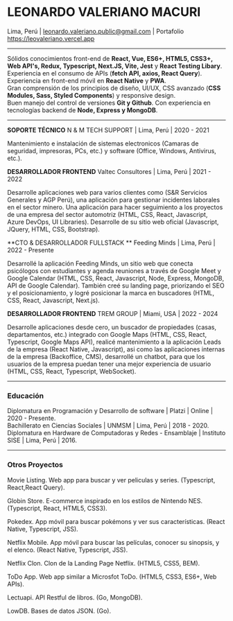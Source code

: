 # LEONARDO VALERIANO MACURI

Lima, Perú | leonardo.valeriano.public@gmail.com | Portafolio https://leovaleriano.vercel.app

<hr>

Sólidos conocimientos front-end de **React, Vue, ES6+, HTML5, CSS3+, Web API's, Redux, Typescript, Next.JS, Vite, Jest** y **React Testing Libary**. Experiencia en el consumo de APIs (**fetch API, axios, React Query**).<br>
Experiencia en front-end móvil en **React Native** y **PWA**.<br>
Gran comprensión de los principios de diseño, UI/UX, CSS avanzado (**CSS Modules, Sass, Styled Components**) y responsive design.<br>
Buen manejo del control de versiones **Git y Github**. Con experiencia en tecnologías backend de **Node, Express y MongoDB**.<br>

<hr>

**SOPORTE TÉCNICO** N & M TECH SUPPORT | Lima, Perú | 2020 - 2021

Mantenimiento e instalación de sistemas electronicos (Camaras de seguridad, impresoras, PCs, etc.) y software (Office, Windows, Antivirus, etc.).

**DESARROLLADOR FRONTEND** Valtec Consultores | Lima, Perú | 2021 - 2022

Desarrolle aplicaciones web para varios clientes como (S&R Servicios Generales y AGP Perú), una aplicación para gestionar incidentes laborales en el sector minero. Una aplicación para hacer seguimiento a los proyectos de una empresa del sector automotriz (HTML, CSS, React, Javascript, Azure DevOps, UI Libraries). Desarrolle de su sitio web oficial (Javascript, JQuery, HTML, CSS, Bootstrap).

**CTO & DESARROLLADOR FULLSTACK ** Feeding Minds | Lima, Perú | 2022 - Presente

Desarrollé la aplicación Feeding Minds, un sitio web que conecta psicólogos con estudiantes y agenda reuniones a través de Google Meet y Google Calendar (HTML, CSS, React, Javascript, Node, Express, MongoDB, API de Google Calendar). También creé su landing page, priorizando el SEO y el posicionamiento, y logré posicionar la marca en buscadores (HTML, CSS, React, Javascript, Next.js).

**DESARROLLADOR FRONTEND** TREM GROUP | Miami, USA | 2022 - 2024

Desarrolle aplicaciones desde cero, un buscador de propiedades (casas, departamentos, etc.) integrado con Google Maps (HTML, CSS, React, Typescript, Google Maps API), realicé mantenimiento a la aplicación Leads de la empresa (React Native, Javascript), asi como las aplicaciones internas de la empresa (Backoffice, CMS), desarrollé un chatbot, para que los usuarios de la empresa puedan tener una mejor experiencia de usuario (HTML, CSS, React, Typescript, WebSocket).

<hr>

### Educación

Diplomatura en Programación y Desarrollo de software | Platzi | Online | 2020 - Presente.<br>
Bachillerato en Ciencias Sociales | UNMSM | Lima, Perú | 2018 - 2020.<br>
Diplomatura en Hardware de Computadoras y Redes - Ensamblaje | Instituto SISE | Lima, Perú | 2016.<br>

<hr>

### Otros Proyectos

Movie Listing. Web app para buscar y ver peliculas y series. (Typescript, React,React Query).

Globin Store. E-commerce inspirado en los estilos de Nintendo NES. (Typescript, React, HTML5, CSS3).

Pokedex. App móvil para buscar pokémons y ver sus características. (React Native, Typescript, JSS).

Netflix Mobile. App móvil para buscar las películas, conocer su sinopsis, y el elenco. (React Native, Typescript, JSS).

Netflix Clon. Clon de la Landing Page Netflix. (HTML5, CSS5, BEM).

ToDo App. Web app similar a Microsfot ToDo. (HTML5, CSS3, ES6+, Web APIs).

Lectuapi. API Restful de libros. (Go, MongoDB).

LowDB. Bases de datos JSON. (Go).
